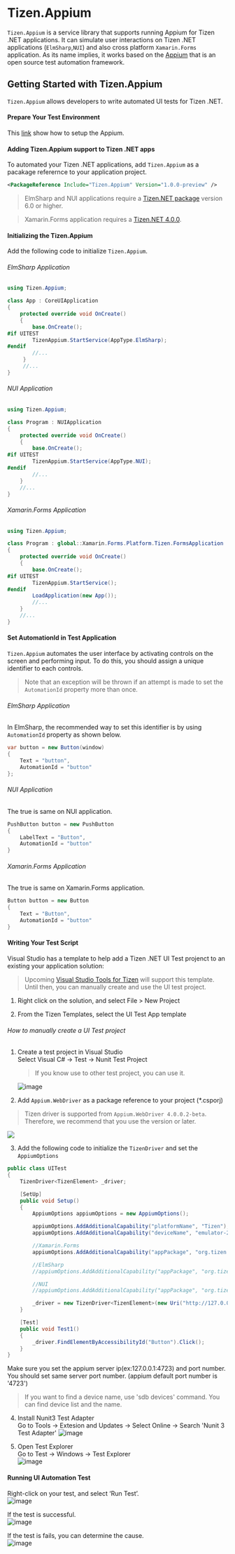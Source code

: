 # Tizen.Appium
`Tizen.Appium` is a service library that supports running Appium for Tizen .NET applications. It can simulate user interactions on Tizen .NET applications (`ElmSharp`,`NUI`) and also cross platform `Xamarin.Forms` application. As its name implies, it works based on the [Appium](http://appium.io/) that is an open source test automation framework.

## Getting Started with Tizen.Appium

`Tizen.Appium` allows developers to write automated UI tests for Tizen .NET. 

#### Prepare Your Test Environment
This [link](https://github.com/Samsung/Tizen.Appium/wiki/How-to-use-appium) show how to setup the Appium.

#### Adding Tizen.Appium support to Tizen .NET apps
To automated your Tizen .NET applications, add `Tizen.Appium` as a pacakage referernce to your application project.
```xml
<PackageReference Include="Tizen.Appium" Version="1.0.0-preview" />
```
> ElmSharp and NUI applications require a [Tizen.NET package](https://tizen.myget.org/feed/dotnet/package/nuget/Tizen.NET) version 6.0 or higher.

> Xamarin.Forms application requires a [Tizen.NET 4.0.0](https://www.nuget.org/packages/Tizen.NET/4.0.0).

#### Initializing the Tizen.Appium

Add the following code to initialize `Tizen.Appium`. 

###### ElmSharp Application
```cs
using Tizen.Appium;

class App : CoreUIApplication
{
    protected override void OnCreate()
    {
        base.OnCreate();
#if UITEST
        TizenAppium.StartService(AppType.ElmSharp);
#endif
        //...
     }
     //...
}
```

###### NUI Application
```cs
using Tizen.Appium;

class Program : NUIApplication
{
    protected override void OnCreate()
    {
        base.OnCreate();
#if UITEST
        TizenAppium.StartService(AppType.NUI);
#endif
        //...
    }
    //...
}
```

###### Xamarin.Forms Application

```cs
using Tizen.Appium;

class Program : global::Xamarin.Forms.Platform.Tizen.FormsApplication
{
    protected override void OnCreate()
    {
        base.OnCreate();
#if UITEST
        TizenAppium.StartService();
#endif
        LoadApplication(new App());
        //...
    }
    //...
}
```

#### Set AutomationId in Test Application

`Tizen.Appium` automates the user interface by activating controls on the screen and performing input. To do this, you should assign a  unique identifier to each controls.
> Note that an exception will be thrown if an attempt is made to set the `AutomationId` property more than once.

###### ElmSharp Application
In ElmSharp, the recommended way to set this identifier is by using `AutomationId` property as shown below.

```cs
var button = new Button(window)
{
    Text = "button",
    AutomationId = "button"
};
```

###### NUI Application
The true is same on NUI application. 

```cs
PushButton button = new PushButton
{
    LabelText = "Button",
    AutomationId = "button"
}
```

###### Xamarin.Forms Application
The true is same on Xamarin.Forms application. 

```cs
Button button = new Button
{
    Text = "Button",
    AutomationId = "button"
}
```

#### Writing Your Test Script
Visual Studio has a template to help add a Tizen .NET UI Test projenct to an existing your application solution:
> Upcoming [Visual Studio Tools for Tizen](https://marketplace.visualstudio.com/items?itemName=tizen.VisualStudioToolsforTizen) will support this template. Until then, you can manually create and use the UI test project.

1. Right click on the solution, and select File > New Project

2. From the Tizen Templates, select the UI Test App template

###### How to manually create a UI Test project

1. Create a test project in Visual Studio<br>
   Select Visual C# -> Test -> Nunit Test Project
   > If you know use to other test project, you can use it.
   
   ![image](https://user-images.githubusercontent.com/16184582/54807302-2cc43a00-4cc0-11e9-82fc-ebdbdff3d7ae.png)

2. Add `Appium.WebDriver` as a package reference to your project (*.csporj)
>Tizen driver is supported from `Appium.WebDriver 4.0.0.2-beta`. Therefore, we recommend that you use the version or later.
<img src="https://github.com/Samsung/Tizen.Appium/wiki/images/appium_webdriver_nuget.png">

3. Add the following code to initialize the `TizenDriver` and set the `AppiumOptions`
```cs
public class UITest
{
    TizenDriver<TizenElement> _driver;

    [SetUp]
    public void Setup()
    {
        AppiumOptions appiumOptions = new AppiumOptions();

        appiumOptions.AddAdditionalCapability("platformName", "Tizen");
        appiumOptions.AddAdditionalCapability("deviceName", "emulator-26101");

        //Xamarin.Forms
        appiumOptions.AddAdditionalCapability("appPackage", "org.tizen.example.FormsApp.Tizen.Mobile");

        //ElmSharp
        //appiumOptions.AddAdditionalCapability("appPackage", "org.tizen.example.ElmSharpApp");

        //NUI
        //appiumOptions.AddAdditionalCapability("appPackage", "org.tizen.example.NUIApp");

        _driver = new TizenDriver<TizenElement>(new Uri("http://127.0.0.1:4723/wd/hub"), appiumOptions);
    }

    [Test]
    public void Test1()
    {
        _driver.FindElementByAccessibilityId("Button").Click();
    }
}
```
Make sure you set the appium server ip(ex:127.0.0.1:4723) and port number. You should set same server port number. (appium default port number is '4723')
> If you want to find a device name, use 'sdb devices' command. You can find device list and the name.

4. Install Nunit3 Test Adapter<br>
   Go to Tools -> Extesion and Updates -> Select Online -> Search 'Nunit 3 Test Adapter'
   ![image](https://user-images.githubusercontent.com/16184582/54807753-94c75000-4cc1-11e9-9f3d-20f6f41b3d73.png)
   
5. Open Test Explorer<br>
   Go to Test -> Windows -> Test Explorer<br>
   ![image](https://user-images.githubusercontent.com/16184582/54807946-1fa84a80-4cc2-11e9-8fd8-1352f8018c96.png)

#### Running UI Automation Test

Right-click on your test, and select ‘Run Test’.<br>
![image](https://user-images.githubusercontent.com/16184582/54808076-6c8c2100-4cc2-11e9-983d-eccc517c748c.png)

If the test is successful.<br>
![image](https://user-images.githubusercontent.com/16184582/54808182-ca206d80-4cc2-11e9-8f37-117a867a8646.png)

If the test is fails, you can determine the cause.<br>
![image](https://user-images.githubusercontent.com/16184582/54808277-1bc8f800-4cc3-11e9-957e-54f1d00bf4bd.png)
